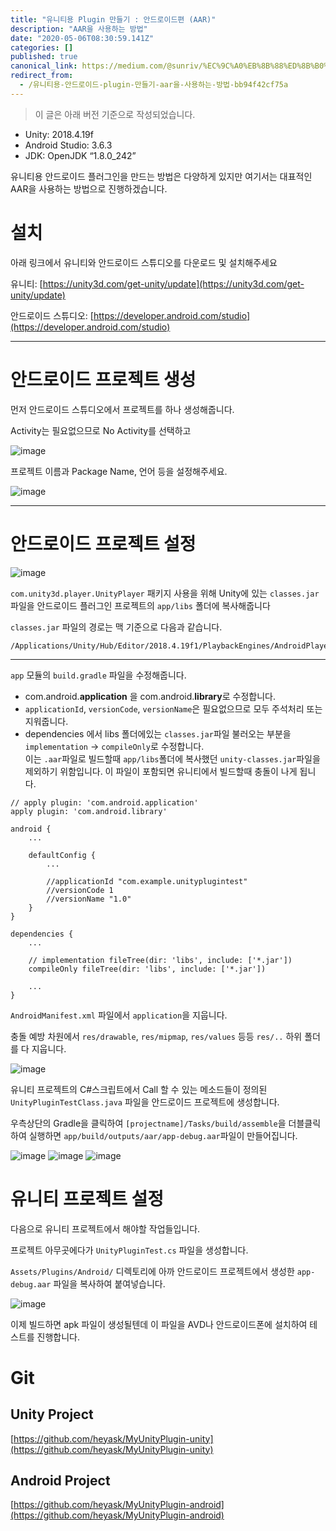 ```yaml
---
title: "유니티용 Plugin 만들기 : 안드로이드편 (AAR)"
description: "AAR을 사용하는 방법"
date: "2020-05-06T08:30:59.141Z"
categories: []
published: true
canonical_link: https://medium.com/@sunriv/%EC%9C%A0%EB%8B%88%ED%8B%B0%EC%9A%A9-%EC%95%88%EB%93%9C%EB%A1%9C%EC%9D%B4%EB%93%9C-plugin-%EB%A7%8C%EB%93%A4%EA%B8%B0-aar%EC%9D%84-%EC%82%AC%EC%9A%A9%ED%95%98%EB%8A%94-%EB%B0%A9%EB%B2%95-bb94f42cf75a
redirect_from:
  - /유니티용-안드로이드-plugin-만들기-aar을-사용하는-방법-bb94f42cf75a
---
```


> 이 글은 아래 버전 기준으로 작성되었습니다.

-   Unity: 2018.4.19f
-   Android Studio: 3.6.3
-   JDK: OpenJDK “1.8.0_242”

유니티용 안드로이드 플러그인을 만드는 방법은 다양하게 있지만 여기서는 대표적인 AAR을 사용하는 방법으로 진행하겠습니다.


# 설치

아래 링크에서 유니티와 안드로이드 스튜디오를 다운로드 및 설치해주세요

유니티: [https://unity3d.com/get-unity/update](https://unity3d.com/get-unity/update)

안드로이드 스튜디오: [https://developer.android.com/studio](https://developer.android.com/studio)

---

# 안드로이드 프로젝트 생성

먼저 안드로이드 스튜디오에서 프로젝트를 하나 생성해줍니다.

Activity는 필요없으므로 No Activity를 선택하고

![image](./asset-1.png)

프로젝트 이름과 Package Name, 언어 등을 설정해주세요.

![image](./asset-2.png)

---

# 안드로이드 프로젝트 설정

![image](./asset-3.png)

`com.unity3d.player.UnityPlayer` 패키지 사용을 위해 Unity에 있는 `classes.jar`파일을 안드로이드 플러그인 프로젝트의 `app/libs` 폴더에 복사해줍니다

`classes.jar` 파일의 경로는 맥 기준으로 다음과 같습니다.

```
/Applications/Unity/Hub/Editor/2018.4.19f1/PlaybackEngines/AndroidPlayer/Variations/il2cpp/Release/Classes/classes.jar
```

---

`app` 모듈의 `build.gradle` 파일을 수정해줍니다.

-   com.android.**application** 을 com.android.**library**로 수정합니다.
-   `applicationId`, `versionCode`, `versionName`은 필요없으므로 모두 주석처리 또는 지워줍니다.
-   dependencies 에서 libs 폴더에있는 `classes.jar`파일 불러오는 부분을 `implementation` -> `compileOnly`로 수정합니다.  
    이는 `.aar`파일로 빌드할때 `app/libs`폴더에 복사했던 `unity-classes.jar`파일을 제외하기 위함입니다. 이 파일이 포함되면 유니티에서 빌드할때 충돌이 나게 됩니다.

```
// apply plugin: 'com.android.application'
apply plugin: 'com.android.library'

android {
    ...

    defaultConfig { 
        ...

        //applicationId "com.example.unityplugintest"
        //versionCode 1
        //versionName "1.0"
    }
}

dependencies {
    ...

    // implementation fileTree(dir: 'libs', include: ['*.jar'])
    compileOnly fileTree(dir: 'libs', include: ['*.jar'])

    ...
}
```

`AndroidManifest.xml` 파일에서 `application`을 지웁니다.

충돌 예방 차원에서 `res/drawable`, `res/mipmap`, `res/values` 등등 `res/..` 하위 폴더를 다 지웁니다.

![image](./asset-4.png)

유니티 프로젝트의 C#스크립트에서 Call 할 수 있는 메소드들이 정의된 `UnityPluginTestClass.java` 파일을 안드로이드 프로젝트에 생성합니다.

우측상단의 Gradle을 클릭하여 `[projectname]/Tasks/build/assemble`을 더블클릭하여 실행하면 `app/build/outputs/aar/app-debug.aar`파일이 만들어집니다.

![image](./asset-5.png)
![image](./asset-6.png)
![image](./asset-7.png)

# 유니티 프로젝트 설정

다음으로 유니티 프로젝트에서 해야할 작업들입니다.

프로젝트 아무곳에다가 `UnityPluginTest.cs` 파일을 생성합니다.

`Assets/Plugins/Android/` 디렉토리에 아까 안드로이드 프로젝트에서 생성한 `app-debug.aar` 파일을 복사하여 붙여넣습니다.

![image](./asset-8.png)

이제 빌드하면 apk 파일이 생성될텐데 이 파일을 AVD나 안드로이드폰에 설치하여 테스트를 진행합니다.


# Git

## Unity Project

[https://github.com/heyask/MyUnityPlugin-unity](https://github.com/heyask/MyUnityPlugin-unity)

## Android Project

[https://github.com/heyask/MyUnityPlugin-android](https://github.com/heyask/MyUnityPlugin-android)